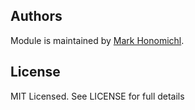 ## Authors
Module is maintained by [Mark Honomichl](https://github.com/austincloudguru).

## License
MIT Licensed.  See LICENSE for full details
